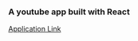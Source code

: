### A youtube app built with React

[Application Link](https://ziwei-youtube-player.herokuapp.com/)
